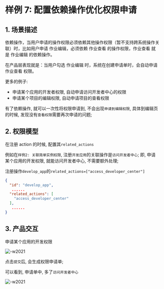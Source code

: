 # 样例 7: 配置依赖操作优化权限申请

## 1. 场景描述

依赖操作，当用户申请的操作权限必须依赖其他操作权限（暂不支持跨系统操作关联）时，比如用户申请 作业编辑，必须依赖 作业查看 的操作权限，作业查看 就是 作业编辑 的依赖操作。

在产品层表现就是：当用户勾选 作业编辑 时，系统在创建申请单时，会自动申请 作业查看 权限。

更多的例子:
- 申请某个应用的开发者权限, 自动申请访问开发者中心的权限
- 申请某个项目的编辑权限, 自动申请项目的查看权限

有了依赖操作, 就可以一次性将权限申请到, 不会出现`申请到编辑权限`, 具体到编辑页的时候, 发现没有`查看权限`需要再次申请的问题;

## 2. 权限模型

在注册 action 的时候, 配置其`related_actions`

例如在`样例2: 关联简单实例权限`, 注册`开发应用`的关联操作是`访问开发者中心`; 即, 申请某个应用的开发权限, 就能访问开发者中心, 不需要额外处理;

注册操作`develop_app`的`related_actions=["access_developer_center"]`

```json
{
  "id": "develop_app",
   ......
  "related_actions": [
    "access_developer_center"
  ],
   ......
}
```

## 3. 产品交互

申请某个应用的开发权限

![-w2021](../../assets/HowTo/Examples/07_01.jpg)


点击`提交`后, 会生成权限申请单; 

可以看到, 申请单中, 多了`访问开发者中心`

![-w2021](../../assets/HowTo/Examples/07_02.jpg)